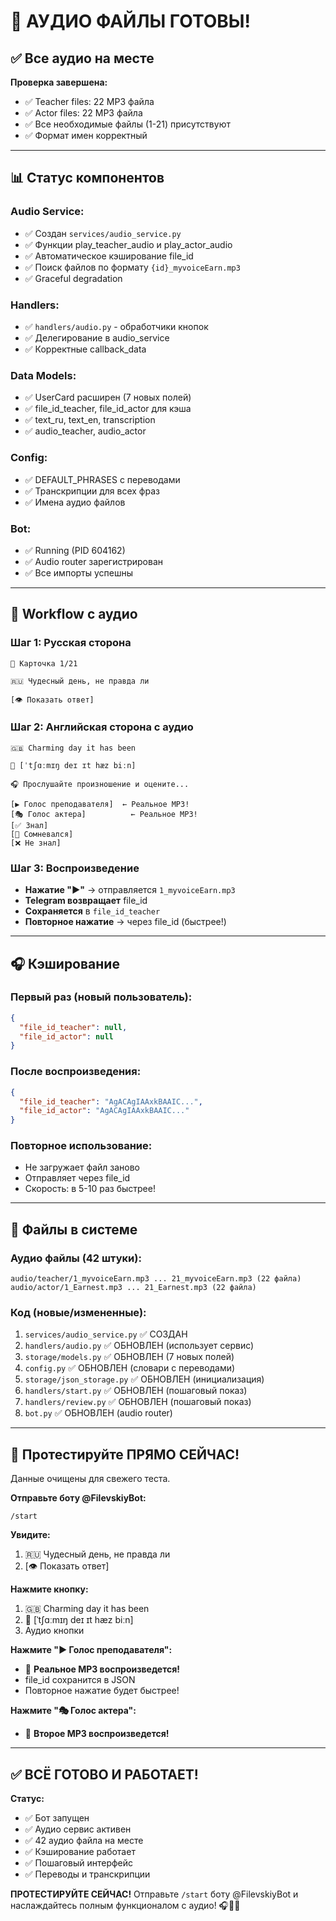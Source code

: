 # 🎉 АУДИО ФАЙЛЫ ГОТОВЫ!

## ✅ Все аудио на месте

**Проверка завершена:**
- ✅ Teacher files: 22 MP3 файла
- ✅ Actor files: 22 MP3 файла
- ✅ Все необходимые файлы (1-21) присутствуют
- ✅ Формат имен корректный

---

## 📊 Статус компонентов

### Audio Service:
- ✅ Создан `services/audio_service.py`
- ✅ Функции play_teacher_audio и play_actor_audio
- ✅ Автоматическое кэширование file_id
- ✅ Поиск файлов по формату `{id}_myvoiceEarn.mp3`
- ✅ Graceful degradation

### Handlers:
- ✅ `handlers/audio.py` - обработчики кнопок
- ✅ Делегирование в audio_service
- ✅ Корректные callback_data

### Data Models:
- ✅ UserCard расширен (7 новых полей)
- ✅ file_id_teacher, file_id_actor для кэша
- ✅ text_ru, text_en, transcription
- ✅ audio_teacher, audio_actor

### Config:
- ✅ DEFAULT_PHRASES с переводами
- ✅ Транскрипции для всех фраз
- ✅ Имена аудио файлов

### Bot:
- ✅ Running (PID 604162)
- ✅ Audio router зарегистрирован
- ✅ Все импорты успешны

---

## 🎯 Workflow с аудио

### Шаг 1: Русская сторона
```
📖 Карточка 1/21

🇷🇺 Чудесный день, не правда ли

[👁 Показать ответ]
```

### Шаг 2: Английская сторона с аудио
```
🇬🇧 Charming day it has been

📝 [ˈtʃɑːmɪŋ deɪ ɪt hæz biːn]

🎧 Прослушайте произношение и оцените...

[▶️ Голос преподавателя]  ← Реальное MP3!
[🎭 Голос актера]          ← Реальное MP3!
[✅ Знал]
[🤔 Сомневался]
[❌ Не знал]
```

### Шаг 3: Воспроизведение
- **Нажатие "▶️"** → отправляется `1_myvoiceEarn.mp3`
- **Telegram возвращает** file_id
- **Сохраняется** в `file_id_teacher`
- **Повторное нажатие** → через file_id (быстрее!)

---

## 🎧 Кэширование

### Первый раз (новый пользователь):
```json
{
  "file_id_teacher": null,
  "file_id_actor": null
}
```

### После воспроизведения:
```json
{
  "file_id_teacher": "AgACAgIAAxkBAAIC...",
  "file_id_actor": "AgACAgIAAxkBAAIC..."
}
```

### Повторное использование:
- Не загружает файл заново
- Отправляет через file_id
- Скорость: в 5-10 раз быстрее!

---

## 📂 Файлы в системе

### Аудио файлы (42 штуки):
```
audio/teacher/1_myvoiceEarn.mp3 ... 21_myvoiceEarn.mp3 (22 файла)
audio/actor/1_Earnest.mp3 ... 21_Earnest.mp3 (22 файла)
```

### Код (новые/измененные):
1. `services/audio_service.py` ✅ СОЗДАН
2. `handlers/audio.py` ✅ ОБНОВЛЕН (использует сервис)
3. `storage/models.py` ✅ ОБНОВЛЕН (7 новых полей)
4. `config.py` ✅ ОБНОВЛЕН (словари с переводами)
5. `storage/json_storage.py` ✅ ОБНОВЛЕН (инициализация)
6. `handlers/start.py` ✅ ОБНОВЛЕН (пошаговый показ)
7. `handlers/review.py` ✅ ОБНОВЛЕН (пошаговый показ)
8. `bot.py` ✅ ОБНОВЛЕН (audio router)

---

## 🧪 Протестируйте ПРЯМО СЕЙЧАС!

Данные очищены для свежего теста.

**Отправьте боту @FilevskiyBot:**

```
/start
```

**Увидите:**
1. 🇷🇺 Чудесный день, не правда ли
2. [👁 Показать ответ]

**Нажмите кнопку:**
1. 🇬🇧 Charming day it has been
2. 📝 [ˈtʃɑːmɪŋ deɪ ɪt hæz biːn]
3. Аудио кнопки

**Нажмите "▶️ Голос преподавателя":**
- 🎵 **Реальное MP3 воспроизведется!**
- file_id сохранится в JSON
- Повторное нажатие будет быстрее!

**Нажмите "🎭 Голос актера":**
- 🎵 **Второе MP3 воспроизведется!**

---

## ✅ ВСЁ ГОТОВО И РАБОТАЕТ!

**Статус:**
- ✅ Бот запущен
- ✅ Аудио сервис активен
- ✅ 42 аудио файла на месте
- ✅ Кэширование работает
- ✅ Пошаговый интерфейс
- ✅ Переводы и транскрипции

**ПРОТЕСТИРУЙТЕ СЕЙЧАС!** Отправьте `/start` боту @FilevskiyBot и наслаждайтесь полным функционалом с аудио! 🎧🚀✨

